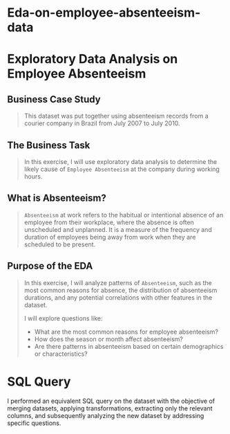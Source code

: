 # Eda-on-employee-absenteeism-data

# Exploratory Data Analysis on Employee Absenteeism

## Business Case Study
>This dataset was put together using absenteeism records from a courier company in Brazil from July 2007 to July 2010.
>
## The Business Task
>In this exercise, I will use exploratory data analysis to determine the likely cause of `Employee Absenteeism` at the company during working hours.
>
## What is Absenteeism?
> `Absenteeism` at work refers to the habitual or intentional absence of an employee from their workplace, where the absence is often unscheduled and unplanned. It is a measure of the frequency and duration of employees being away from work when they are scheduled to be present.
> 
## Purpose of the EDA
>In this exercise, I will analyze patterns of `Absenteeism`, such as the most common reasons for absence, the distribution of absenteeism durations, and any potential correlations with other features in the dataset.
>
>I will explore questions like:
>
>* What are the most common reasons for employee absenteeism?
>* How does the season or month affect absenteeism?
>* Are there patterns in absenteeism based on certain demographics or characteristics?

# SQL Query
I performed an equivalent SQL query on the dataset with the objective of merging datasets, applying transformations, extracting only the relevant columns, and subsequently analyzing the new dataset by addressing specific questions.

